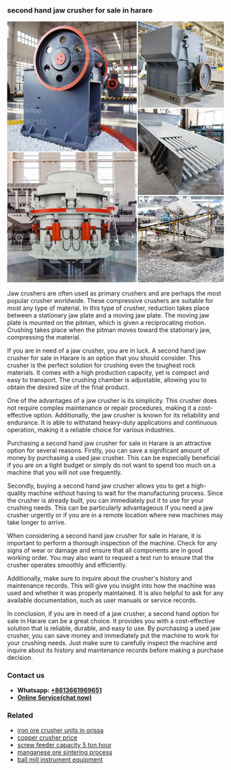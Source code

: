 <h3>second hand jaw crusher for sale in harare</h3><img src='1702950456.jpg' alt=''><p>Jaw crushers are often used as primary crushers and are perhaps the most popular crusher worldwide. These compressive crushers are suitable for most any type of material. In this type of crusher, reduction takes place between a stationary jaw plate and a moving jaw plate. The moving jaw plate is mounted on the pitman, which is given a reciprocating motion. Crushing takes place when the pitman moves toward the stationary jaw, compressing the material.</p><p>If you are in need of a jaw crusher, you are in luck. A second hand jaw crusher for sale in Harare is an option that you should consider. This crusher is the perfect solution for crushing even the toughest rock materials. It comes with a high production capacity, yet is compact and easy to transport. The crushing chamber is adjustable, allowing you to obtain the desired size of the final product.</p><p>One of the advantages of a jaw crusher is its simplicity. This crusher does not require complex maintenance or repair procedures, making it a cost-effective option. Additionally, the jaw crusher is known for its reliability and endurance. It is able to withstand heavy-duty applications and continuous operation, making it a reliable choice for various industries.</p><p>Purchasing a second hand jaw crusher for sale in Harare is an attractive option for several reasons. Firstly, you can save a significant amount of money by purchasing a used jaw crusher. This can be especially beneficial if you are on a tight budget or simply do not want to spend too much on a machine that you will not use frequently.</p><p>Secondly, buying a second hand jaw crusher allows you to get a high-quality machine without having to wait for the manufacturing process. Since the crusher is already built, you can immediately put it to use for your crushing needs. This can be particularly advantageous if you need a jaw crusher urgently or if you are in a remote location where new machines may take longer to arrive.</p><p>When considering a second hand jaw crusher for sale in Harare, it is important to perform a thorough inspection of the machine. Check for any signs of wear or damage and ensure that all components are in good working order. You may also want to request a test run to ensure that the crusher operates smoothly and efficiently.</p><p>Additionally, make sure to inquire about the crusher's history and maintenance records. This will give you insight into how the machine was used and whether it was properly maintained. It is also helpful to ask for any available documentation, such as user manuals or service records.</p><p>In conclusion, if you are in need of a jaw crusher, a second hand option for sale in Harare can be a great choice. It provides you with a cost-effective solution that is reliable, durable, and easy to use. By purchasing a used jaw crusher, you can save money and immediately put the machine to work for your crushing needs. Just make sure to carefully inspect the machine and inquire about its history and maintenance records before making a purchase decision.</p><h3>Contact us</h3><ul><li><strong>Whatsapp:&nbsp;<a href="https://wa.me/8613661969651">+8613661969651</a></strong></li><li><a href="https://swt.shibang-china.com/?git&amp;zhl&amp;second hand jaw crusher for sale in harare"><strong>Online Service(chat now)</strong></a></li></ul><h3>Related</h3><ul><li><a href='iron ore crusher units in orissa.md'>iron ore crusher units in orissa</a></li><li><a href='copper crusher price.md'>copper crusher price</a></li><li><a href='screw feeder capacity 5 ton hour.md'>screw feeder capacity 5 ton hour</a></li><li><a href='manganese ore sintering process.md'>manganese ore sintering process</a></li><li><a href='ball mill instrument equipment.md'>ball mill instrument equipment</a></li></ul>